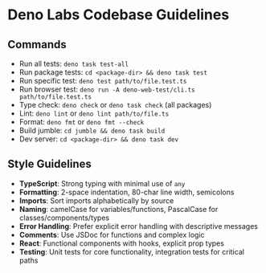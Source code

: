 # Deno Labs Codebase Guidelines

## Commands
* Run all tests: `deno task test-all`
* Run package tests: `cd <package-dir> && deno task test`
* Run specific test: `deno test path/to/file.test.ts`
* Run browser test: `deno run -A deno-web-test/cli.ts path/to/file.test.ts`
* Type check: `deno check` or `deno task check` (all packages)
* Lint: `deno lint` or `deno lint path/to/file.ts`
* Format: `deno fmt` or `deno fmt --check`
* Build jumble: `cd jumble && deno task build`
* Dev server: `cd <package-dir> && deno task dev`

## Style Guidelines
* **TypeScript**: Strong typing with minimal use of `any`
* **Formatting**: 2-space indentation, 80-char line width, semicolons
* **Imports**: Sort imports alphabetically by source
* **Naming**: camelCase for variables/functions, PascalCase for classes/components/types
* **Error Handling**: Prefer explicit error handling with descriptive messages
* **Comments**: Use JSDoc for functions and complex logic
* **React**: Functional components with hooks, explicit prop types
* **Testing**: Unit tests for core functionality, integration tests for critical paths